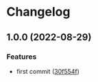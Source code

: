 # Changelog

## 1.0.0 (2022-08-29)


### Features

* first commit ([30f554f](https://github.com/mancioshell/leghe-fantacalcio-client/commit/30f554f7ac5ce101ee3a44d730c18437b1346825))
